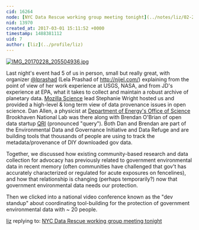 ```yaml
---
cid: 16264
node: [NYC Data Rescue working group meeting tonight](../notes/liz/02-28-2017/nyc-data-rescue-working-group-meeting-tonight)
nid: 13970
created_at: 2017-03-01 15:11:52 +0000
timestamp: 1488381112
uid: 7
author: [liz](../profile/liz)
---
```


[![IMG_20170228_205504936.jpg](https://publiclab.org/system/images/photos/000/019/696/large/IMG_20170228_205504936.jpg)](https://publiclab.org/system/images/photos/000/019/696/original/IMG_20170228_205504936.jpg)

Last night's event had 5 of us in person, small but really great, with organizer [@lprashad](/profile/lprashad) (Lela Prashad of http://nijel.com/) explaining from the point of view of her work experience at USGS, NASA, and from JD's experience at EPA, what it takes to collect and maintain a robust archive of planetary data. [Mozilla Science](https://science.mozilla.org/) lead Stephanie Wright hosted us and provided a high-level & long term view of data provenance issues in open science. Dan Allen, a physicist at [Department of Energy's Office of Science](https://science.energy.gov/) Brookhaven National Lab was there along with Brendan O'Brian of open data startup [QRI](http://www.qri.io/) (pronounced "query"). Both Dan and Brendan are part of the Environmental Data and Governance Initiative and Data Refuge and are building tools that thousands of people are using to track the metadata/provenance of DIY downloaded gov data.

Together, we discussed how existing community-based research and data collection for advocacy has previously related to government environmental data in recent memory (often communities have challenged that gov't has accurately characterized or regulated for acute exposures on fencelines), and how that relationship is changing (perhaps temporarily?) now that government environmental data needs our protection. 

Then we clicked into a national video conference known as the "dev standup" about coordinating tool-building for the protection of government environmental data with ~ 20 people. 

[liz](../profile/liz) replying to: [NYC Data Rescue working group meeting tonight](../notes/liz/02-28-2017/nyc-data-rescue-working-group-meeting-tonight)


